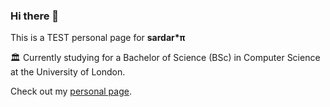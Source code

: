 ### Hi there 👋

This is a TEST personal page for **sardar\*π**

🏛 Currently studying for a Bachelor of Science (BSc) in Computer Science at the University of London.


Check out my [personal page](https://clericusvagans.github.io). 

<!--
**clericusvagans/clericusvagans** is a ✨ _special_ ✨ repository because its `README.md` (this file) appears on your GitHub profile.

Here are some ideas to get you started:

- 🔭 I’m currently working on ...
- 🌱 I’m currently learning ...
- 👯 I’m looking to collaborate on ...
- 🤔 I’m looking for help with ...
- 💬 Ask me about ...
- 📫 How to reach me: ...
- 😄 Pronouns: ...
- ⚡ Fun fact: ...
-->
